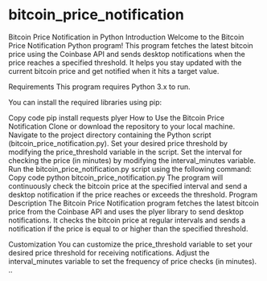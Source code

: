 # bitcoin_price_notification

Bitcoin Price Notification in Python
Introduction
Welcome to the Bitcoin Price Notification Python program! This program fetches the latest bitcoin price using the Coinbase API and sends desktop notifications when the price reaches a specified threshold. It helps you stay updated with the current bitcoin price and get notified when it hits a target value.

Requirements
This program requires Python 3.x to run.

You can install the required libraries using pip:

Copy code
pip install requests plyer
How to Use the Bitcoin Price Notification
Clone or download the repository to your local machine.
Navigate to the project directory containing the Python script (bitcoin_price_notification.py).
Set your desired price threshold by modifying the price_threshold variable in the script.
Set the interval for checking the price (in minutes) by modifying the interval_minutes variable.
Run the bitcoin_price_notification.py script using the following command:
Copy code
python bitcoin_price_notification.py
The program will continuously check the bitcoin price at the specified interval and send a desktop notification if the price reaches or exceeds the threshold.
Program Description
The Bitcoin Price Notification program fetches the latest bitcoin price from the Coinbase API and uses the plyer library to send desktop notifications. It checks the bitcoin price at regular intervals and sends a notification if the price is equal to or higher than the specified threshold.

Customization
You can customize the price_threshold variable to set your desired price threshold for receiving notifications.
Adjust the interval_minutes variable to set the frequency of price checks (in minutes).
..

